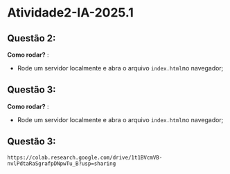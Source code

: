 # Atividade2-IA-2025.1

## Questão 2:

**Como rodar?** : 

* Rode um servidor localmente e abra o arquivo `index.html`no navegador;


## Questão 3:

**Como rodar?** : 

* Rode um servidor localmente e abra o arquivo `index.html`no navegador;


## Questão 3:

`https://colab.research.google.com/drive/1t1BVcmVB-nvlPdtaRaSgrafpDNpwTu_B?usp=sharing`